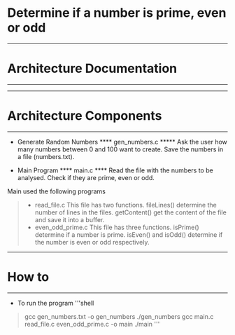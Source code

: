# Determine if a number is prime, even or odd

------------------------------
# Architecture Documentation
------------------------------


------------------------------
# Architecture Components
------------------------------
* Generate Random Numbers
**** gen_numbers.c ***** Ask the user how many numbers between 0 and 100 want to create. Save the numbers in a file (numbers.txt).

* Main Program
**** main.c **** Read the file with the numbers to be analysed. Check if they are prime, even or odd. 

Main used the following programs 

> * read_file.c This file has two functions. fileLines() determine the number of lines in the files. getContent() get the content of the file and save it into a buffer.
> * even_odd_prime.c This file has three functions. isPrime() determine if a number is prime. isEven() and isOdd() determine if the number is even or odd respectively.

------------------------------
# How to
------------------------------
* To run the program
'''shell
> gcc gen_numbers.txt -o gen_numbers
> ./gen_numbers
> gcc main.c read_file.c even_odd_prime.c -o main
> ./main
'''

